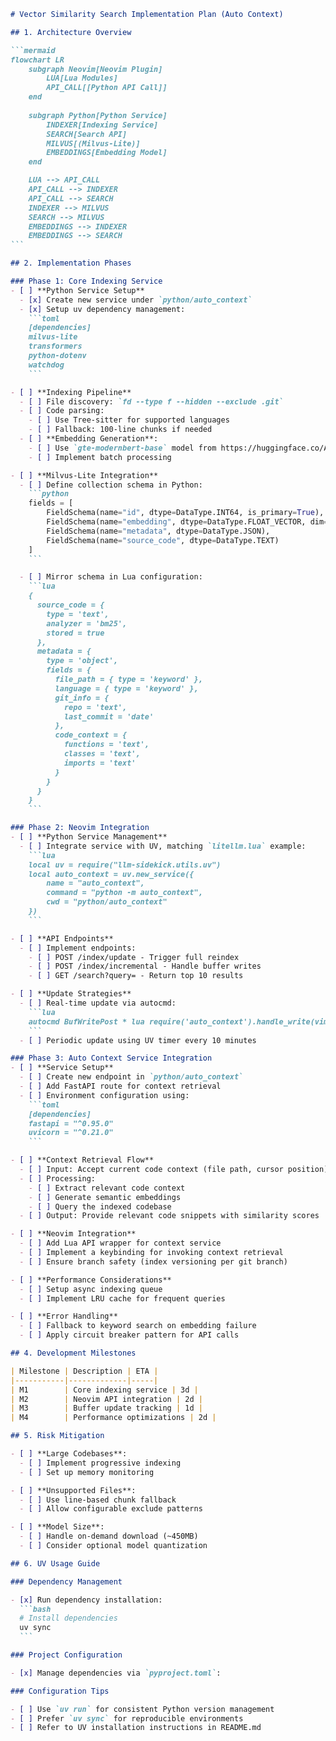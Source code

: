 ````markdown
# Vector Similarity Search Implementation Plan (Auto Context)

## 1. Architecture Overview

```mermaid
flowchart LR
    subgraph Neovim[Neovim Plugin]
        LUA[Lua Modules]
        API_CALL[[Python API Call]]
    end
    
    subgraph Python[Python Service]
        INDEXER[Indexing Service]
        SEARCH[Search API]
        MILVUS[(Milvus-Lite)]
        EMBEDDINGS[Embedding Model]
    end

    LUA --> API_CALL
    API_CALL --> INDEXER
    API_CALL --> SEARCH
    INDEXER --> MILVUS
    SEARCH --> MILVUS
    EMBEDDINGS --> INDEXER
    EMBEDDINGS --> SEARCH
```

## 2. Implementation Phases

### Phase 1: Core Indexing Service
- [ ] **Python Service Setup**
  - [x] Create new service under `python/auto_context`
  - [x] Setup uv dependency management:
    ```toml
    [dependencies]
    milvus-lite
    transformers
    python-dotenv
    watchdog
    ```

- [ ] **Indexing Pipeline**
  - [ ] File discovery: `fd --type f --hidden --exclude .git`
  - [ ] Code parsing:
    - [ ] Use Tree-sitter for supported languages
    - [ ] Fallback: 100-line chunks if needed
  - [ ] **Embedding Generation**:
    - [ ] Use `gte-modernbert-base` model from https://huggingface.co/Alibaba-NLP/gte-modernbert-base
    - [ ] Implement batch processing

- [ ] **Milvus-Lite Integration**
  - [ ] Define collection schema in Python:
    ```python
    fields = [
        FieldSchema(name="id", dtype=DataType.INT64, is_primary=True),
        FieldSchema(name="embedding", dtype=DataType.FLOAT_VECTOR, dim=768),
        FieldSchema(name="metadata", dtype=DataType.JSON),
        FieldSchema(name="source_code", dtype=DataType.TEXT)
    ]
    ```

  - [ ] Mirror schema in Lua configuration:
    ```lua
    {
      source_code = {
        type = 'text',
        analyzer = 'bm25',
        stored = true
      },
      metadata = {
        type = 'object',
        fields = {
          file_path = { type = 'keyword' },
          language = { type = 'keyword' },
          git_info = {
            repo = 'text',
            last_commit = 'date'
          },
          code_context = {
            functions = 'text',
            classes = 'text',
            imports = 'text'
          }
        }
      }
    }
    ```

### Phase 2: Neovim Integration
- [ ] **Python Service Management**
  - [ ] Integrate service with UV, matching `litellm.lua` example:
    ```lua
    local uv = require("llm-sidekick.utils.uv")
    local auto_context = uv.new_service({
        name = "auto_context",
        command = "python -m auto_context",
        cwd = "python/auto_context"
    })
    ```

- [ ] **API Endpoints**
  - [ ] Implement endpoints:
    - [ ] POST /index/update - Trigger full reindex
    - [ ] POST /index/incremental - Handle buffer writes
    - [ ] GET /search?query= - Return top 10 results

- [ ] **Update Strategies**
  - [ ] Real-time update via autocmd: 
    ```lua
    autocmd BufWritePost * lua require('auto_context').handle_write(vim.fn.expand('<afile>'))
    ```
  - [ ] Periodic update using UV timer every 10 minutes

### Phase 3: Auto Context Service Integration
- [ ] **Service Setup**
  - [ ] Create new endpoint in `python/auto_context`
  - [ ] Add FastAPI route for context retrieval
  - [ ] Environment configuration using:
    ```toml
    [dependencies]
    fastapi = "^0.95.0"
    uvicorn = "^0.21.0"
    ```

- [ ] **Context Retrieval Flow**
  - [ ] Input: Accept current code context (file path, cursor position)
  - [ ] Processing:
    - [ ] Extract relevant code context
    - [ ] Generate semantic embeddings
    - [ ] Query the indexed codebase
  - [ ] Output: Provide relevant code snippets with similarity scores

- [ ] **Neovim Integration**
  - [ ] Add Lua API wrapper for context service
  - [ ] Implement a keybinding for invoking context retrieval
  - [ ] Ensure branch safety (index versioning per git branch)

- [ ] **Performance Considerations**
  - [ ] Setup async indexing queue
  - [ ] Implement LRU cache for frequent queries

- [ ] **Error Handling**
  - [ ] Fallback to keyword search on embedding failure
  - [ ] Apply circuit breaker pattern for API calls

## 4. Development Milestones

| Milestone | Description | ETA |
|-----------|-------------|-----|
| M1        | Core indexing service | 3d |
| M2        | Neovim API integration | 2d |
| M3        | Buffer update tracking | 1d |
| M4        | Performance optimizations | 2d |

## 5. Risk Mitigation

- [ ] **Large Codebases**:
  - [ ] Implement progressive indexing
  - [ ] Set up memory monitoring

- [ ] **Unsupported Files**:
  - [ ] Use line-based chunk fallback
  - [ ] Allow configurable exclude patterns

- [ ] **Model Size**:
  - [ ] Handle on-demand download (~450MB)
  - [ ] Consider optional model quantization

## 6. UV Usage Guide

### Dependency Management

- [x] Run dependency installation:
  ```bash
  # Install dependencies
  uv sync
  ```

### Project Configuration

- [x] Manage dependencies via `pyproject.toml`:

### Configuration Tips

- [ ] Use `uv run` for consistent Python version management
- [ ] Prefer `uv sync` for reproducible environments
- [ ] Refer to UV installation instructions in README.md
````
